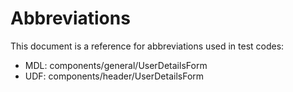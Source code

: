 # Abbreviations

This document is a reference for abbreviations used in test codes:

- MDL: components/general/UserDetailsForm
- UDF: components/header/UserDetailsForm
